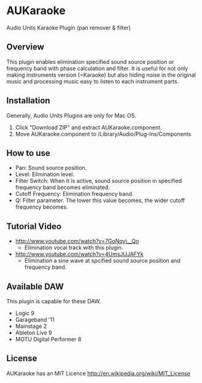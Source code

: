 AUKaraoke
=========

Audio Units Karaoke Plugin (pan remover & filter)

## Overview

This plugin enables elimination specified sound source position or frequency band with phase calculation and filter.
It is useful for not only making instruments version (=Karaoke) but also hiding noise in the original music and processing music easy to listen to each instrument parts.

## Installation

Generally, Audio Units Plugins are only for Mac OS.

1. Click "Download ZIP" and extract AUKaraoke.component.
2. Move AUKaraoke.component to /Library/Audio/Plug-Ins/Components

## How to use

* Pan: Sound source position.
* Level: Elimination level.
* Filter Switch: When it is active, sound source position in specified frequency band becomes eliminated.
* Cutoff Frequency: Elimination frequency band.
* Q: Filter parameter. The lower this value becomes, the wider cutoff frequency becomes.

## Tutorial Video

* http://www.youtube.com/watch?v=7GoNqyj__Qo
    * Elimination vocal track with this plugin.
* http://www.youtube.com/watch?v=4UmsJUJAFYk
    * Elimination a sine wave at spcified sound source position and frequency band.

## Available DAW

This plugin is capable for these DAW.
* Logic 9
* Garageband '11
* Mainstage 2
* Ableton Live 9
* MOTU Digital Performer 8

## License

AUKaraoke has an MIT Licence http://en.wikipedia.org/wiki/MIT_License
